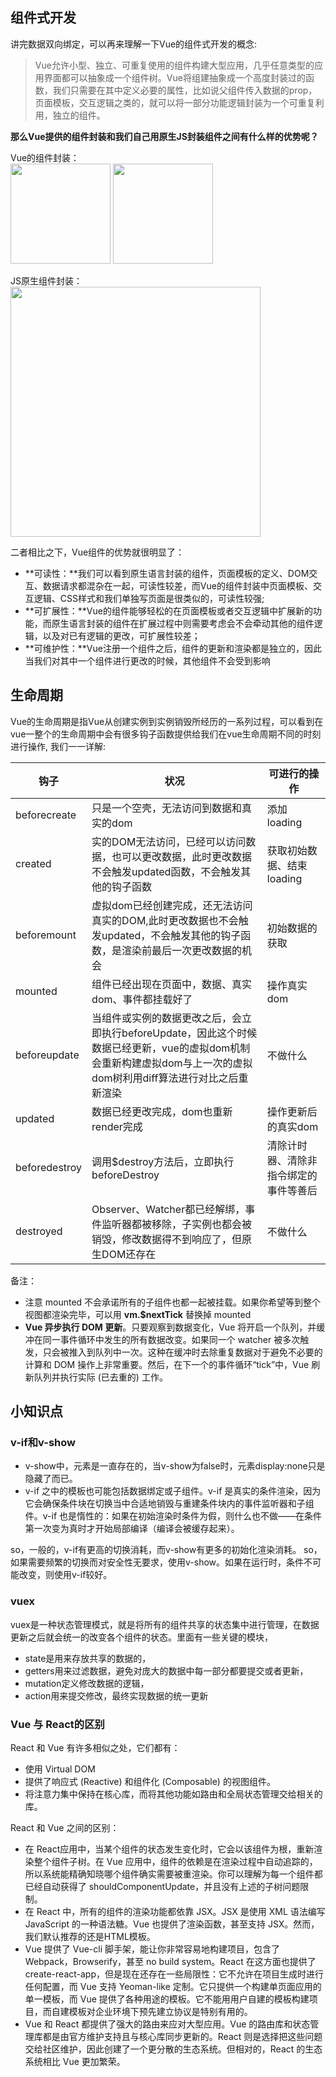 ## 组件式开发

讲完数据双向绑定，可以再来理解一下Vue的组件式开发的概念:
> Vue允许小型、独立、可重复使用的组件构建大型应用，几乎任意类型的应用界面都可以抽象成一个组件树。Vue将组建抽象成一个高度封装过的函数，我们只需要在其中定义必要的属性，比如说父组件传入数据的prop，页面模板，交互逻辑之类的，就可以将一部分功能逻辑封装为一个可重复利用，独立的组件。

**那么Vue提供的组件封装和我们自己用原生JS封装组件之间有什么样的优势呢？**

Vue的组件封装：<br/>
<img style="height:160px;" src="https://zhangmingemma.github.io/dist/images/2018-10-15/vue-component1.png">
<img style="height:160px;" src="https://zhangmingemma.github.io/dist/images/2018-10-15/vue-component2.png">

JS原生组件封装：<br/>
<img style="width:400px;" src="https://zhangmingemma.github.io/dist/images/2018-10-15/vue-component3.png">

二者相比之下，Vue组件的优势就很明显了：<br/>
* **可读性：**我们可以看到原生语言封装的组件，页面模板的定义、DOM交互、数据请求都混杂在一起，可读性较差，而Vue的组件封装中页面模板、交互逻辑、CSS样式和我们单独写页面是很类似的，可读性较强;<br/>
* **可扩展性：**Vue的组件能够轻松的在页面模板或者交互逻辑中扩展新的功能，而原生语言封装的组件在扩展过程中则需要考虑会不会牵动其他的组件逻辑，以及对已有逻辑的更改，可扩展性较差；<br/>
* **可维护性：**Vue注册一个组件之后，组件的更新和渲染都是独立的，因此当我们对其中一个组件进行更改的时候，其他组件不会受到影响

## 生命周期

Vue的生命周期是指Vue从创建实例到实例销毁所经历的一系列过程，可以看到在vue一整个的生命周期中会有很多钩子函数提供给我们在vue生命周期不同的时刻进行操作, 我们一一详解:

| 钩子 | 状况 | 可进行的操作 | 
| ------ | ------ | ------ |
| beforecreate | 只是一个空壳，无法访问到数据和真实的dom | 添加loading |
| created | 实的DOM无法访问，已经可以访问数据，也可以更改数据，此时更改数据不会触发updated函数，不会触发其他的钩子函数 | 获取初始数据、结束loading |
| beforemount | 虚拟dom已经创建完成，还无法访问真实的DOM,此时更改数据也不会触发updated，不会触发其他的钩子函数，是渲染前最后一次更改数据的机会 | 初始数据的获取 |
| mounted | 组件已经出现在页面中，数据、真实dom、事件都挂载好了 | 操作真实dom |
| beforeupdate | 当组件或实例的数据更改之后，会立即执行beforeUpdate，因此这个时候数据已经更新，vue的虚拟dom机制会重新构建虚拟dom与上一次的虚拟dom树利用diff算法进行对比之后重新渲染 | 不做什么 |
| updated | 数据已经更改完成，dom也重新render完成 | 操作更新后的真实dom |
| beforedestroy | 调用$destroy方法后，立即执行beforeDestroy | 清除计时器、清除非指令绑定的事件等善后 |
| destroyed | Observer、Watcher都已经解绑，事件监听器都被移除，子实例也都会被销毁，修改数据得不到响应了，但原生DOM还存在 | 不做什么 |

备注：
* 注意 mounted 不会承诺所有的子组件也都一起被挂载。如果你希望等到整个视图都渲染完毕，可以用 **vm.$nextTick** 替换掉 mounted
* **Vue 异步执行 DOM 更新**。只要观察到数据变化，Vue 将开启一个队列，并缓冲在同一事件循环中发生的所有数据改变。如果同一个 watcher 被多次触发，只会被推入到队列中一次。这种在缓冲时去除重复数据对于避免不必要的计算和 DOM 操作上非常重要。然后，在下一个的事件循环“tick”中，Vue 刷新队列并执行实际 (已去重的) 工作。

## 小知识点

### v-if和v-show
* v-show中，元素是一直存在的，当v-show为false时，元素display:none只是隐藏了而已。
*  v-if 之中的模板也可能包括数据绑定或子组件。v-if 是真实的条件渲染，因为它会确保条件块在切换当中合适地销毁与重建条件块内的事件监听器和子组件。v-if 也是惰性的：如果在初始渲染时条件为假，则什么也不做——在条件第一次变为真时才开始局部编译（编译会被缓存起来）。

so，一般的，v-if有更高的切换消耗，而v-show有更多的初始化渲染消耗。
so，如果需要频繁的切换而对安全性无要求，使用v-show。如果在运行时，条件不可能改变，则使用v-if较好。

### vuex
vuex是一种状态管理模式，就是将所有的组件共享的状态集中进行管理，在数据更新之后就会统一的改变各个组件的状态。里面有一些关键的模块，
* state是用来存放共享的数据的，
* getters用来过滤数据，避免对庞大的数据中每一部分都要提交或者更新，
* mutation定义修改数据的逻辑，
* action用来提交修改，最终实现数据的统一更新

### Vue 与 React的区别

React 和 Vue 有许多相似之处，它们都有：

* 使用 Virtual DOM
* 提供了响应式 (Reactive) 和组件化 (Composable) 的视图组件。
* 将注意力集中保持在核心库，而将其他功能如路由和全局状态管理交给相关的库。

React 和 Vue 之间的区别：

* 在 React应用中，当某个组件的状态发生变化时，它会以该组件为根，重新渲染整个组件子树。在 Vue 应用中，组件的依赖是在渲染过程中自动追踪的，所以系统能精确知晓哪个组件确实需要被重渲染。你可以理解为每一个组件都已经自动获得了 shouldComponentUpdate，并且没有上述的子树问题限制。
* 在 React 中，所有的组件的渲染功能都依靠 JSX。JSX 是使用 XML 语法编写JavaScript 的一种语法糖。Vue 也提供了渲染函数，甚至支持 JSX。然而，我们默认推荐的还是HTML模板。
* Vue 提供了 Vue-cli 脚手架，能让你非常容易地构建项目，包含了 Webpack，Browserify，甚至 no build system。React 在这方面也提供了 create-react-app，但是现在还存在一些局限性：它不允许在项目生成时进行任何配置，而 Vue 支持 Yeoman-like 定制。它只提供一个构建单页面应用的单一模板，而 Vue 提供了各种用途的模板。它不能用用户自建的模板构建项目，而自建模板对企业环境下预先建立协议是特别有用的。
* Vue 和 React 都提供了强大的路由来应对大型应用。Vue 的路由库和状态管理库都是由官方维护支持且与核心库同步更新的。React 则是选择把这些问题交给社区维护，因此创建了一个更分散的生态系统。但相对的，React 的生态系统相比 Vue 更加繁荣。